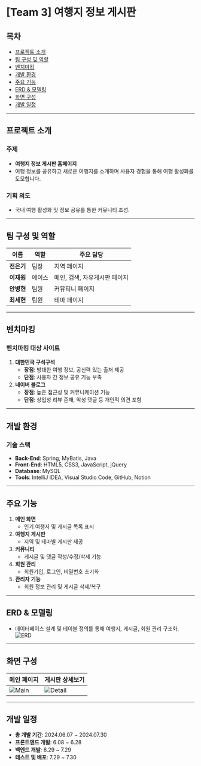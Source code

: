 # [Team 3] 여행지 정보 게시판

## 목차
- [프로젝트 소개](#프로젝트-소개)
- [팀 구성 및 역할](#팀-구성-및-역할)
- [벤치마킹](#벤치마킹)
- [개발 환경](#개발-환경)
- [주요 기능](#주요-기능)
- [ERD & 모델링](#erd--모델링)
- [화면 구성](#화면-구성)
- [개발 일정](#개발-일정)

---

## 프로젝트 소개
### 주제
- **여행지 정보 게시판 홈페이지**
- 여행 정보를 공유하고 새로운 여행지를 소개하며 사용자 경험을 통해 여행 활성화를 도모합니다.

### 기획 의도
- 국내 여행 활성화 및 정보 공유를 통한 커뮤니티 조성.

---

## 팀 구성 및 역할
| 이름       | 역할      | 주요 담당 |
|------------|-----------|-----------|
| **전은기** | 팀장      | 지역 페이지 |
| **이재원** | 에이스    | 메인, 검색, 자유게시판 페이지 |
| **안병현** | 팀원      | 커뮤티니 페이지 |
| **최세현** | 팀원      | 테마 페이지 |

---

## 벤치마킹
### 벤치마킹 대상 사이트
1. **대한민국 구석구석**
   - **장점**: 방대한 여행 정보, 공신력 있는 출처 제공
   - **단점**: 사용자 간 정보 공유 기능 부족
2. **네이버 블로그**
   - **장점**: 높은 접근성 및 커뮤니케이션 기능
   - **단점**: 상업성 리뷰 존재, 악성 댓글 등 개인적 의견 포함

---

## 개발 환경
### 기술 스택
- **Back-End**: Spring, MyBatis, Java
- **Front-End**: HTML5, CSS3, JavaScript, jQuery
- **Database**: MySQL
- **Tools**: IntelliJ IDEA, Visual Studio Code, GitHub, Notion

---

## 주요 기능
1. **메인 화면**
   - 인기 여행지 및 게시글 목록 표시
2. **여행지 게시판**
   - 지역 및 테마별 게시판 제공
3. **커뮤니티**
   - 게시글 및 댓글 작성/수정/삭제 기능
4. **회원 관리**
   - 회원가입, 로그인, 비밀번호 초기화
5. **관리자 기능**
   - 회원 정보 관리 및 게시글 삭제/복구

---

## ERD & 모델링
- 데이터베이스 설계 및 테이블 정의를 통해 여행지, 게시글, 회원 관리 구조화.
![ERD](https://github.com/user-attachments/assets/your-erd-image-link)

---

## 화면 구성
| 메인 페이지 | 게시판 상세보기 |
|-------------|----------------|
| ![Main](https://github.com/user-attachments/assets/your-main-image-link) | ![Detail](https://github.com/user-attachments/assets/your-detail-image-link) |

---

## 개발 일정
- **총 개발 기간**: 2024.06.07 ~ 2024.07.30
- **프론트엔드 개발**: 6.08 ~ 6.28
- **백엔드 개발**: 6.29 ~ 7.29
- **테스트 및 배포**: 7.29 ~ 7.30
